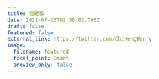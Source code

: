 ```yaml
---
title: 我是貓
date: 2021-07-23T02:50:03.796Z
draft: false
featured: false
external_link: https://twitter.com/ChiHengHenry
image:
  filename: featured
  focal_point: Smart
  preview_only: false
---
```

